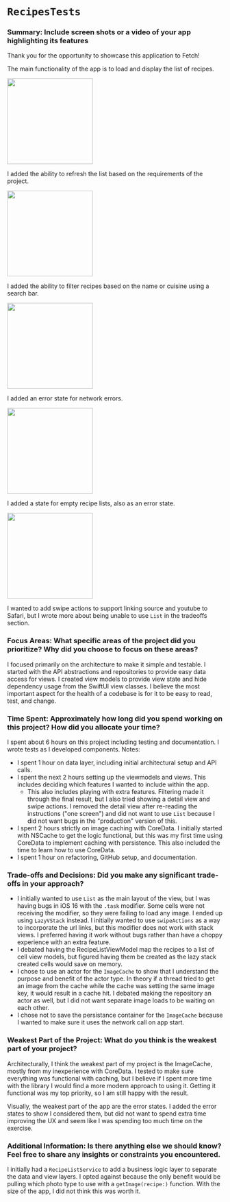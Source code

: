 # ``RecipesTests``

### Summary: Include screen shots or a video of your app highlighting its features

Thank you for the opportunity to showcase this application to Fetch!

The main functionality of the app is to load and display the list of recipes. 

<img src="https://github.com/user-attachments/assets/ab34741e-8456-4006-881c-82f0942ee368" width="200" />

I added the ability to refresh the list based on the requirements of the project.

<img src="https://github.com/user-attachments/assets/97845b9f-ae27-495e-bde4-c772d0c4b685" width="200" />

I added the ability to filter recipes based on the name or cuisine using a search bar.

<img src="https://github.com/user-attachments/assets/295ecea9-e1f7-49fa-9f9f-f9d7f2244610" width="200" />

I added an error state for network errors.

<img src="https://github.com/user-attachments/assets/6f8edee5-f53e-47aa-81f1-06156865fd32" width="200" />

I added a state for empty recipe lists, also as an error state.

<img src="https://github.com/user-attachments/assets/d8a3b859-2045-4b37-805e-57509333b7ef" width="200" />

I wanted to add swipe actions to support linking source and youtube to Safari, but I wrote more about being unable to use ``List`` in the tradeoffs section.

### Focus Areas: What specific areas of the project did you prioritize? Why did you choose to focus on these areas?
I focused primarily on the architecture to make it simple and testable. I started with the API abstractions and repositories to provide easy data access for views. I created view models to provide view state and hide dependency usage from the SwiftUI view classes. I believe the most important aspect for the health of a codebase is for it to be easy to read, test, and change.


### Time Spent: Approximately how long did you spend working on this project? How did you allocate your time?
I spent about 6 hours on this project including testing and documentation. I wrote tests as I developed components. Notes:
* I spent 1 hour on data layer, including initial architectural setup and API calls.
* I spent the next 2 hours setting up the viewmodels and views. This includes deciding which features I wanted to include within the app.
   * This also includes playing with extra features. Filtering made it through the final result, but I also tried showing a detail view and swipe actions. I removed the detail view after re-reading the instructions ("one screen") and did not want to use ``List`` because I did not want bugs in the "production" version of this.
* I spent 2 hours strictly on image caching with CoreData. I initially started with NSCache to get the logic functional, but this was my first time using CoreData to implement caching with persistence. This also included the time to learn how to use CoreData.
* I spent 1 hour on refactoring, GitHub setup, and documentation.

### Trade-offs and Decisions: Did you make any significant trade-offs in your approach?
* I initially wanted to use ``List`` as the main layout of the view, but I was having bugs in iOS 16 with the ``.task`` modifier. Some cells were not receiving the modifier, so they were failing to load any image. I ended up using ``LazyVStack`` instead. I initially wanted to use ``swipeActions`` as a way to incorporate the url links, but this modifier does not work with stack views. I preferred having it work without bugs rather than have a choppy experience with an extra feature.
* I debated having the RecipeListViewModel map the recipes to a list of cell view models, but figured having them be created as the lazy stack created cells would save on memory.
* I chose to use an actor for the ``ImageCache`` to show that I understand the purpose and benefit of the actor type. In theory if a thread tried to get an image from the cache while the cache was setting the same image key, it would result in a cache hit. I debated making the repository an actor as well, but I did not want separate image loads to be waiting on each other.
* I chose not to save the persistance container for the ``ImageCache`` because I wanted to make sure it uses the network call on app start.

### Weakest Part of the Project: What do you think is the weakest part of your project?
Architecturally, I think the weakest part of my project is the ImageCache, mostly from my inexperience with CoreData. I tested to make sure everything was functional with caching, but I believe if I spent more time with the library I would find a more modern approach to using it. Getting it functional was my top priority, so I am still happy with the result.

Visually, the weakest part of the app are the error states. I added the error states to show I considered them, but did not want to spend extra time improving the UX and seem like I was spending too much time on the exercise.

### Additional Information: Is there anything else we should know? Feel free to share any insights or constraints you encountered.
I initially had a ``RecipeListService`` to add a business logic layer to separate the data and view layers. I opted against because the only benefit would be pulling which photo type to use with a ``getImage(recipe:)`` function. With the size of the app, I did not think this was worth it.
